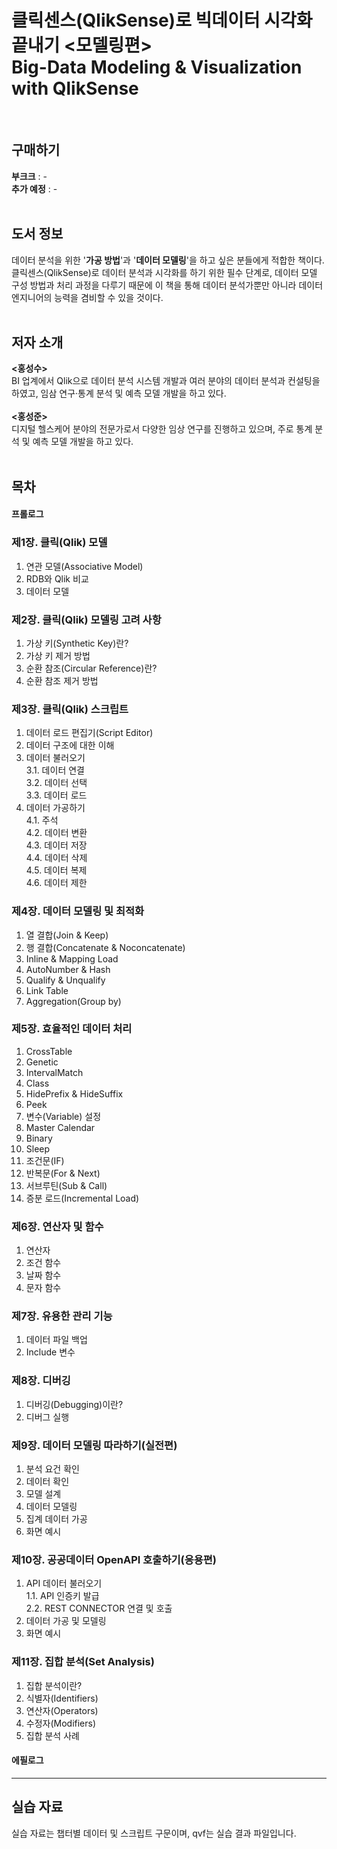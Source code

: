 # 클릭센스(QlikSense)로 빅데이터 시각화 끝내기 <모델링편><br>Big-Data Modeling & Visualization with QlikSense
<br>

## 구매하기
**부크크** : - <br>
**추가 예정** : -
<br><br>

## 도서 정보
데이터 분석을 위한 '**가공 방법**'과 '**데이터 모델링**'을 하고 싶은 분들에게 적합한 책이다. 클릭센스(QlikSense)로 데이터 분석과 시각화를 하기 위한 필수 단계로, 데이터 모델 구성 방법과 처리 과정을 다루기 때문에 이 책을 통해 데이터 분석가뿐만 아니라 데이터 엔지니어의 능력을 겸비할 수 있을 것이다.
<br><br>

## 저자 소개
**<홍성수>**
<br>
BI 업계에서 Qlik으로 데이터 분석 시스템 개발과 여러 분야의 데이터 분석과 컨설팅을 하였고, 임삼 연구·통계 분석 및 예측 모델 개발을 하고 있다.
<br><br>
**<홍성준>**
<br>
디지털 헬스케어 분야의 전문가로서 다양한 임상 연구를 진행하고 있으며, 주로 통계 분석 및 예측 모델 개발을 하고 있다.
<br><br>

## 목차
#### 프롤로그


### 제1장. 클릭(Qlik) 모델
  1. 연관 모델(Associative Model)
  2. RDB와 Qlik 비교
  3. 데이터 모델


### 제2장. 클릭(Qlik) 모델링 고려 사항
  1. 가상 키(Synthetic Key)란?
  2. 가상 키 제거 방법
  3. 순환 참조(Circular Reference)란?
  4. 순환 참조 제거 방법


### 제3장. 클릭(Qlik) 스크립트
  1. 데이터 로드 편집기(Script Editor)
  2. 데이터 구조에 대한 이해
  3. 데이터 불러오기<br>
   3.1. 데이터 연결<br>
   3.2. 데이터 선택<br>
   3.3. 데이터 로드<br>
  4. 데이터 가공하기<br>
   4.1. 주석<br>
   4.2. 데이터 변환<br>
   4.3. 데이터 저장<br>
   4.4. 데이터 삭제<br>
   4.5. 데이터 복제<br>
   4.6. 데이터 제한<br>


### 제4장. 데이터 모델링 및 최적화
  1. 열 결합(Join & Keep)
  2. 행 결합(Concatenate & Noconcatenate)
  3. Inline & Mapping Load
  4. AutoNumber & Hash
  5. Qualify & Unqualify
  6. Link Table
  7. Aggregation(Group by)


### 제5장. 효율적인 데이터 처리
  1. CrossTable
  2. Genetic
  3. IntervalMatch
  4. Class
  5. HidePrefix & HideSuffix
  6. Peek
  7. 변수(Variable) 설정
  8. Master Calendar
  9. Binary
  10. Sleep
  11. 조건문(IF)
  12. 반복문(For & Next)
  13. 서브루틴(Sub & Call)
  14. 증분 로드(Incremental Load)


### 제6장. 연산자 및 함수
  1. 연산자
  2. 조건 함수
  3. 날짜 함수
  4. 문자 함수


### 제7장. 유용한 관리 기능
  1. 데이터 파일 백업
  2. Include 변수


### 제8장. 디버깅
  1. 디버깅(Debugging)이란?
  2. 디버그 실행


### 제9장. 데이터 모델링 따라하기(실전편)
  1. 분석 요건 확인
  2. 데이터 확인
  3. 모델 설계
  4. 데이터 모델링
  5. 집계 데이터 가공
  6. 화면 예시


### 제10장. 공공데이터 OpenAPI 호출하기(응용편)
  1. API 데이터 불러오기<br>
   1.1. API 인증키 발급<br>
   2.2. REST CONNECTOR 연결 및 호출<br>
  2. 데이터 가공 및 모델링
  3. 화면 예시


### 제11장. 집합 분석(Set Analysis)
  1. 집합 분석이란?
  2. 식별자(Identifiers)
  3. 연산자(Operators)
  4. 수정자(Modifiers)
  5. 집합 분석 사례


#### 에필로그


---


## 실습 자료
실습 자료는 챕터별 데이터 및 스크립트 구문이며, qvf는 실습 결과 파일입니다.
